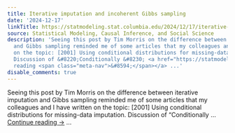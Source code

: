 ```yaml
---
title: Iterative imputation and incoherent Gibbs sampling
date: '2024-12-17'
linkTitle: https://statmodeling.stat.columbia.edu/2024/12/17/iterative-imputation/
source: Statistical Modeling, Causal Inference, and Social Science
description: 'Seeing this post by Tim Morris on the difference between iterative imputation
  and Gibbs sampling reminded me of some articles that my colleagues and I have written
  on the topic: [2001] Using conditional distributions for missing-data imputation.
  Discussion of &#8220;Conditionally &#8230; <a href="https://statmodeling.stat.columbia.edu/2024/12/17/iterative-imputation/">Continue
  reading <span class="meta-nav">&#8594;</span></a> ...'
disable_comments: true
---
```

Seeing this post by Tim Morris on the difference between iterative imputation and Gibbs sampling reminded me of some articles that my colleagues and I have written on the topic: [2001] Using conditional distributions for missing-data imputation. Discussion of &#8220;Conditionally &#8230; <a href="https://statmodeling.stat.columbia.edu/2024/12/17/iterative-imputation/">Continue reading <span class="meta-nav">&#8594;</span></a> ...